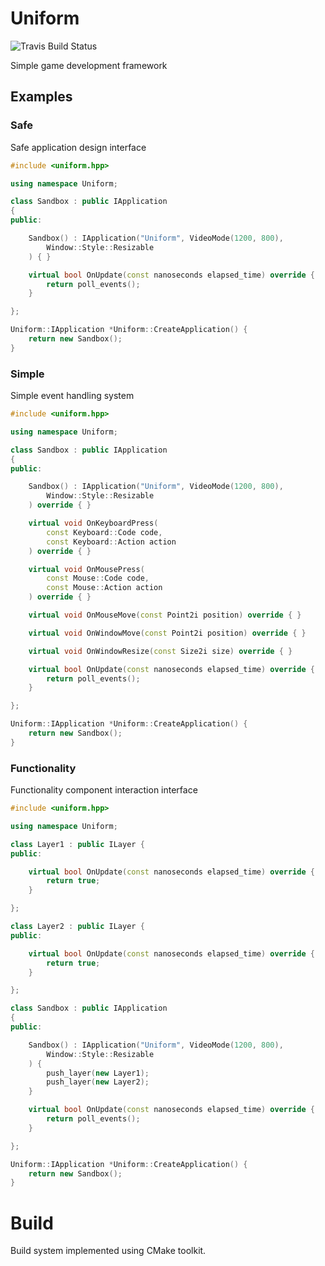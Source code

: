 # Uniform
![Travis Build Status](https://travis-ci.org/beryll1um/Uniform.svg?branch=master)

Simple game development framework

## Examples
### Safe
Safe application design interface
```cpp
#include <uniform.hpp>

using namespace Uniform;

class Sandbox : public IApplication
{
public:

    Sandbox() : IApplication("Uniform", VideoMode(1200, 800),
        Window::Style::Resizable
    ) { }

    virtual bool OnUpdate(const nanoseconds elapsed_time) override {
        return poll_events();
    }

};

Uniform::IApplication *Uniform::CreateApplication() {
    return new Sandbox();
}
```

### Simple
Simple event handling system
```cpp
#include <uniform.hpp>

using namespace Uniform;

class Sandbox : public IApplication
{
public:

    Sandbox() : IApplication("Uniform", VideoMode(1200, 800),
        Window::Style::Resizable
    ) override { }

    virtual void OnKeyboardPress(
        const Keyboard::Code code,
        const Keyboard::Action action
    ) override { }

    virtual void OnMousePress(
        const Mouse::Code code,
        const Mouse::Action action
    ) override { }

    virtual void OnMouseMove(const Point2i position) override { }

    virtual void OnWindowMove(const Point2i position) override { }

    virtual void OnWindowResize(const Size2i size) override { }

    virtual bool OnUpdate(const nanoseconds elapsed_time) override {
        return poll_events();
    }

};

Uniform::IApplication *Uniform::CreateApplication() {
    return new Sandbox();
}
```

### Functionality
Functionality component interaction interface
```cpp
#include <uniform.hpp>

using namespace Uniform;

class Layer1 : public ILayer {
public:

    virtual bool OnUpdate(const nanoseconds elapsed_time) override {
        return true;
    }

};

class Layer2 : public ILayer {
public:

    virtual bool OnUpdate(const nanoseconds elapsed_time) override {
        return true;
    }

};

class Sandbox : public IApplication
{
public:

    Sandbox() : IApplication("Uniform", VideoMode(1200, 800),
        Window::Style::Resizable
    ) {
        push_layer(new Layer1);
        push_layer(new Layer2);
    }

    virtual bool OnUpdate(const nanoseconds elapsed_time) override {
        return poll_events();
    }

};

Uniform::IApplication *Uniform::CreateApplication() {
    return new Sandbox();
}
```

# Build
Build system implemented using CMake toolkit.